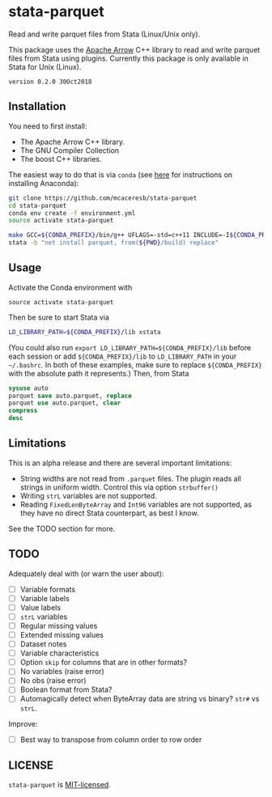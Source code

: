 stata-parquet
=============

Read and write parquet files from Stata (Linux/Unix only).

This package uses the [Apache Arrow](https://github.com/apache/arrow)
C++ library to read and write parquet files from Stata using plugins.
Currently this package is only available in Stata for Unix (Linux).

`version 0.2.0 30Oct2018`

Installation
------------


You need to first install:

- The Apache Arrow C++ library.
- The GNU Compiler Collection
- The boost C++ libraries.

The easiest way to do that is via `conda` (see [here](https://conda.io/docs/user-guide/install/index.html) for instructions on installing Anaconda):
```bash
git clone https://github.com/mcaceresb/stata-parquet
cd stata-parquet
conda env create -f environment.yml
source activate stata-parquet

make GCC=${CONDA_PREFIX}/bin/g++ UFLAGS=-std=c++11 INCLUDE=-I${CONDA_PREFIX}/include LIBS=-L${CONDA_PREFIX}/lib all copy
stata -b "net install parquet, from(${PWD}/build) replace"
```

Usage
-----

Activate the Conda environment with

```
source activate stata-parquet
```

Then be sure to start Stata via
```bash
LD_LIBRARY_PATH=${CONDA_PREFIX}/lib xstata
```

(You could also run `export LD_LIBRARY_PATH=${CONDA_PREFIX}/lib` before each
session or add `${CONDA_PREFIX}/lib` to `LD_LIBRARY_PATH` in your `~/.bashrc`.
In both of these examples, make sure to replace `${CONDA_PREFIX}` with the
absolute path it represents.) Then, from Stata

```stata
sysuse auto
parquet save auto.parquet, replace
parquet use auto.parquet, clear
compress
desc
```

Limitations
-----------

This is an alpha release and there are several important limitations:

- String widths are not read from `.parquet` files. The plugin reads all
  strings in uniform width. Control this via option `strbuffer()`
- Writing `strL` variables are not supported.
- Reading `FixedLenByteArray` and `Int96` variables are not supported, as
  they have no direct Stata counterpart, as best I know.

See the TODO section for more.

TODO
----

Adequately deal with (or warn the user about):

- [ ] Variable formats
- [ ] Variable labels
- [ ] Value labels
- [ ] `strL` variables
- [ ] Regular missing values
- [ ] Extended missing values
- [ ] Dataset notes
- [ ] Variable characteristics
- [ ] Option `skip` for columns that are in other formats?
- [ ] No variables (raise error)
- [ ] No obs (raise error)
- [ ] Boolean format from Stata?
- [ ] Automagically detect when ByteArray data are string vs binary? `str#` vs `strL`.

Improve:

- [ ] Best way to transpose from column order to row order

LICENSE
-------

`stata-parquet` is [MIT-licensed](https://github.com/mcaceresb/stata-parquet/blob/master/LICENSE).
